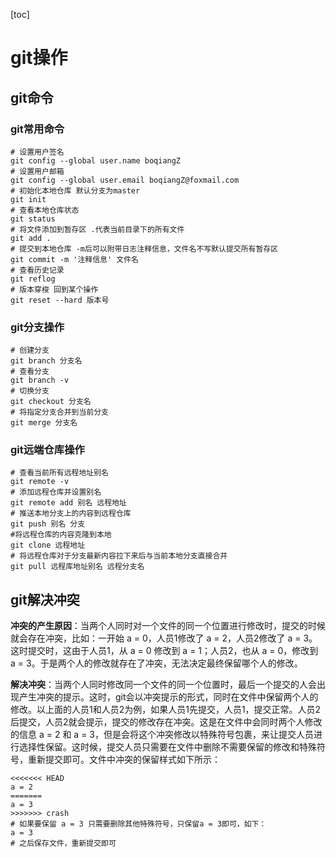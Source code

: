 [toc]
# git操作

## git命令

### git常用命令

```git
# 设置用户签名
git config --global user.name boqiangZ
# 设置用户邮箱
git config --global user.email boqiangZ@foxmail.com
# 初始化本地仓库 默认分支为master
git init
# 查看本地仓库状态
git status
# 将文件添加到暂存区 .代表当前目录下的所有文件
git add .
# 提交到本地仓库 -m后可以附带日志注释信息，文件名不写默认提交所有暂存区
git commit -m '注释信息' 文件名
# 查看历史记录
git reflog
# 版本穿梭 回到某个操作
git reset --hard 版本号
```

### git分支操作

```git
# 创建分支
git branch 分支名
# 查看分支
git branch -v
# 切换分支
git checkout 分支名
# 将指定分支合并到当前分支
git merge 分支名
```

### git远端仓库操作

```git
# 查看当前所有远程地址别名
git remote -v
# 添加远程仓库并设置别名
git remote add 别名 远程地址
# 推送本地分支上的内容到远程仓库
git push 别名 分支
#将远程仓库的内容克隆到本地
git clone 远程地址
# 将远程仓库对于分支最新内容拉下来后与当前本地分支直接合并
git pull 远程库地址别名 远程分支名
```

## git解决冲突

**冲突的产生原因**：当两个人同时对一个文件的同一个位置进行修改时，提交的时候就会存在冲突，比如：一开始 a = 0，人员1修改了 a = 2，人员2修改了 a = 3。这时提交时，这由于人员1，从 a = 0 修改到 a = 1；人员2，也从 a = 0，修改到 a = 3。于是两个人的修改就存在了冲突，无法决定最终保留哪个人的修改。

**解决冲突**：当两个人同时修改同一个文件的同一个位置时，最后一个提交的人会出现产生冲突的提示。这时，git会以冲突提示的形式，同时在文件中保留两个人的修改。以上面的人员1和人员2为例，如果人员1先提交，人员1，提交正常。人员2后提交，人员2就会提示，提交的修改存在冲突。这是在文件中会同时两个人修改的信息 a = 2 和 a = 3，但是会将这个冲突修改以特殊符号包裹，来让提交人员进行选择性保留。这时候，提交人员只需要在文件中删除不需要保留的修改和特殊符号，重新提交即可。文件中冲突的保留样式如下所示：

```git
<<<<<<< HEAD
a = 2
=======
a = 3
>>>>>>> crash 
# 如果要保留 a = 3 只需要删除其他特殊符号，只保留a = 3即可，如下：
a = 3
# 之后保存文件，重新提交即可
```
